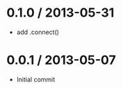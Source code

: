 
0.1.0 / 2013-05-31
==================

 * add .connect()

0.0.1 / 2013-05-07
==================

  * Initial commit
